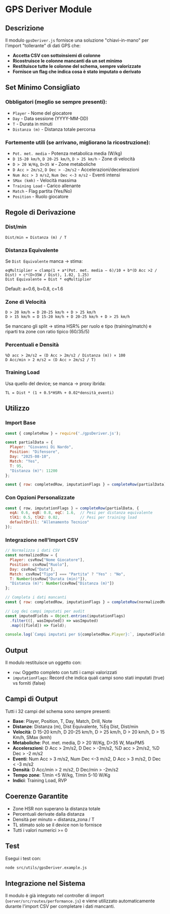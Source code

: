 # GPS Deriver Module

## Descrizione

Il modulo `gpsDeriver.js` fornisce una soluzione "chiavi-in-mano" per l'import "tollerante" di dati GPS che:

- **Accetta CSV con sottoinsiemi di colonne**
- **Ricostruisce le colonne mancanti da un set minimo**
- **Restituisce tutte le colonne del schema, sempre valorizzate**
- **Fornisce un flag che indica cosa è stato imputato o derivato**

## Set Minimo Consigliato

### Obbligatori (meglio se sempre presenti):
- `Player` - Nome del giocatore
- `Day` - Data sessione (YYYY-MM-DD)
- `T` - Durata in minuti
- `Distanza (m)` - Distanza totale percorsa

### Fortemente utili (se arrivano, migliorano la ricostruzione):
- `Pot. met. media` - Potenza metabolica media (W/kg)
- `D 15-20 km/h`, `D 20-25 km/h`, `D > 25 km/h` - Zone di velocità
- `D > 20 W/Kg`, `D>35 W` - Zone metaboliche
- `D Acc > 2m/s2`, `D Dec > -2m/s2` - Accelerazioni/decelerazioni
- `Num Acc > 3 m/s2`, `Num Dec <-3 m/s2` - Eventi intensi
- `SMax (kmh)` - Velocità massima
- `Training Load` - Carico allenante
- `Match` - Flag partita (Yes/No)
- `Position` - Ruolo giocatore

## Regole di Derivazione

### Dist/min
```
Dist/min = Distanza (m) / T
```

### Distanza Equivalente
Se `Dist Equivalente` manca → stima:
```
eqMultiplier = clamp(1 + a*(Pot. met. media − 6)/10 + b*(D Acc >2 / Dist) + c*(D>35W / Dist), 1.02, 1.25)
Dist Equivalente = Dist * eqMultiplier
```
Default: a=0.6, b=0.8, c=1.6

### Zone di Velocità
```
D > 20 km/h = D 20-25 km/h + D > 25 km/h
D > 15 km/h = D 15-20 km/h + D 20-25 km/h + D > 25 km/h
```

Se mancano gli split → stima HSR% per ruolo e tipo (training/match) e riparti tra zone con ratio tipico (60/35/5)

### Percentuali e Densità
```
%D acc > 2m/s2 = (D Acc > 2m/s2 / Distanza (m)) × 100
D Acc/min > 2 m/s2 = (D Acc > 2m/s2 / T)
```

### Training Load
Usa quello del device; se manca → proxy ibrida:
```
TL = Dist * (1 + 0.5*HSR% + 0.02*densità_eventi)
```

## Utilizzo

### Import Base
```javascript
const { completeRow } = require('./gpsDeriver.js');

const partialData = {
  Player: "Giovanni Di Nardo",
  Position: "Difensore",
  Day: "2025-08-10",
  Match: "Yes",
  T: 95,
  "Distanza (m)": 11200
};

const { row: completedRow, imputationFlags } = completeRow(partialData);
```

### Con Opzioni Personalizzate
```javascript
const { row, imputationFlags } = completeRow(partialData, {
  eqA: 0.6, eqB: 0.8, eqC: 1.6,  // Pesi per distanza equivalente
  tlK1: 0.5, tlK2: 0.02,         // Pesi per training load
  defaultDrill: "Allenamento Tecnico"
});
```

### Integrazione nell'Import CSV
```javascript
// Normalizza i dati CSV
const normalizedRow = {
  Player: csvRow["Nome Giocatore"],
  Position: csvRow["Ruolo"],
  Day: csvRow["Data"],
  Match: csvRow["Tipo"] === "Partita" ? "Yes" : "No",
  T: Number(csvRow["Durata (min)"]),
  "Distanza (m)": Number(csvRow["Distanza (m)"])
};

// Completa i dati mancanti
const { row: completedRow, imputationFlags } = completeRow(normalizedRow);

// Log dei campi imputati per audit
const imputedFields = Object.entries(imputationFlags)
  .filter(([, wasImputed]) => wasImputed)
  .map(([field]) => field);

console.log(`Campi imputati per ${completedRow.Player}:`, imputedFields);
```

## Output

Il modulo restituisce un oggetto con:

- `row`: Oggetto completo con tutti i campi valorizzati
- `imputationFlags`: Record che indica quali campi sono stati imputati (true) vs forniti (false)

## Campi di Output

Tutti i 32 campi del schema sono sempre presenti:

- **Base**: Player, Position, T, Day, Match, Drill, Note
- **Distanze**: Distanza (m), Dist Equivalente, %Eq Dist, Dist/min
- **Velocità**: D 15-20 km/h, D 20-25 km/h, D > 25 km/h, D > 20 km/h, D > 15 Km/h, SMax (kmh)
- **Metaboliche**: Pot. met. media, D > 20 W/Kg, D>35 W, MaxPM5
- **Accelerazioni**: D Acc > 2m/s2, D Dec > -2m/s2, %D acc > 2m/s2, %D Dec > -2 m/s2
- **Eventi**: Num Acc > 3 m/s2, Num Dec <-3 m/s2, D Acc > 3 m/s2, D Dec < -3 m/s2
- **Densità**: D Acc/min > 2 m/s2, D Dec/min > -2m/s2
- **Tempo zone**: T/min <5 W/kg, T/min 5-10 W/Kg
- **Indici**: Training Load, RVP

## Coerenze Garantite

- Zone HSR non superano la distanza totale
- Percentuali derivate dalla distanza
- Densità per minuto = distanza_zona / T
- TL stimato solo se il device non lo fornisce
- Tutti i valori numerici >= 0

## Test

Esegui i test con:
```bash
node src/utils/gpsDeriver.example.js
```

## Integrazione nel Sistema

Il modulo è già integrato nel controller di import (`server/src/routes/performance.js`) e viene utilizzato automaticamente durante l'import CSV per completare i dati mancanti.





